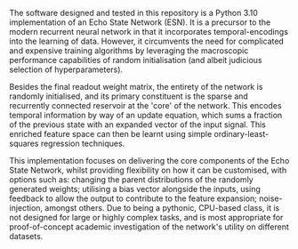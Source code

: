 The software designed and tested in this repository is a Python 3.10 implementation of an Echo State Network (ESN).
It is a precursor to the modern recurrent neural network in that it incorporates temporal-encodings into the learning of 
data. However, it circumvents the need for complicated and expensive training algorithms by leveraging the macroscopic 
performance capabilities of random initialisation (and albeit judicious selection of hyperparameters).

Besides the final readout weight matrix, the entirety of the network is randomly initialised, and its primary constituent
is the sparse and recurrently connected reservoir at the 'core' of the network. This encodes temporal information by way 
of an update equation, which sums a fraction of the previous state with an expanded vector of the input signal. This 
enriched feature space can then be learnt using simple ordinary-least-squares regression techniques.

This implementation focuses on delivering the core components of the Echo State Network, whilst providing flexibility on 
how it can be customised, with options such as: changing the parent distributions of the randomly generated weights; 
utilising a bias vector alongside the inputs, using feedback to allow the output to contribute to the feature expansion; 
noise-injection, amongst others. Due to being a pythonic, CPU-based class, it is not designed for large or highly complex
tasks, and is most appropriate for proof-of-concept academic investigation of the network's utility on different datasets.